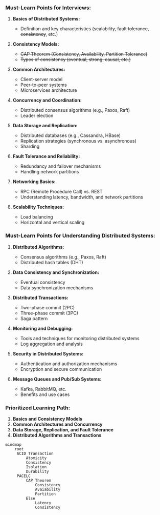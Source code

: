 ### Must-Learn Points for Interviews:

1. **Basics of Distributed Systems:**
    
    - Definition and key characteristics (~~scalability, fault tolerance, consistency~~, etc.)
2. **Consistency Models:**
    
    - ~~CAP Theorem (Consistency, Availability, Partition Tolerance)~~
    - ~~Types of consistency (eventual, strong, causal, etc.)~~
3. **Common Architectures:**
    
    - Client-server model
    - Peer-to-peer systems
    - Microservices architecture
4. **Concurrency and Coordination:**
    
    - Distributed consensus algorithms (e.g., Paxos, Raft)
    - Leader election
5. **Data Storage and Replication:**
    
    - Distributed databases (e.g., Cassandra, HBase)
    - Replication strategies (synchronous vs. asynchronous)
    - Sharding
6. **Fault Tolerance and Reliability:**
    
    - Redundancy and failover mechanisms
    - Handling network partitions
7. **Networking Basics:**
    
    - RPC (Remote Procedure Call) vs. REST
    - Understanding latency, bandwidth, and network partitions
8. **Scalability Techniques:**
    
    - Load balancing
    - Horizontal and vertical scaling

### Must-Learn Points for Understanding Distributed Systems:

1. **Distributed Algorithms:**
    
    - Consensus algorithms (e.g., Paxos, Raft)
    - Distributed hash tables (DHT)
2. **Data Consistency and Synchronization:**
    
    - Eventual consistency
    - Data synchronization mechanisms
3. **Distributed Transactions:**
    
    - Two-phase commit (2PC)
    - Three-phase commit (3PC)
    - Saga pattern
4. **Monitoring and Debugging:**
    
    - Tools and techniques for monitoring distributed systems
    - Log aggregation and analysis
5. **Security in Distributed Systems:**
    
    - Authentication and authorization mechanisms
    - Encryption and secure communication
6. **Message Queues and Pub/Sub Systems:**
    
    - Kafka, RabbitMQ, etc.
    - Benefits and use cases

### Prioritized Learning Path:

1. **Basics and Consistency Models**
2. **Common Architectures and Concurrency**
3. **Data Storage, Replication, and Fault Tolerance**
4. **Distributed Algorithms and Transactions**

```mermaid
mindmap
	root
	 ACID Transaction
		 Atomicity
		 Consistency
		 Isolation
		 Durability
	 PACELC
		 CAP Theorem
			 Consistency
			 Avaiability
			 Partition
		 Else
			 Latency
			 Consistency
```
